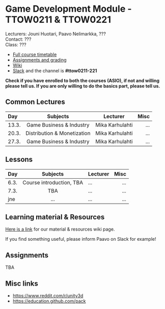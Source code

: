 # Game Development Module - TTOW0211 & TTOW0221

Lecturers: Jouni Huotari, Paavo Nelimarkka, ???  
Contact: ???  
Class: ???

- [Full course timetable](https://docs.google.com/spreadsheets/d/1ShNeOn9NxLJRXbAWSBZQAN_UrCkyc1bE3_25_HNp-ao/edit?usp=sharing)
- [Assignments and grading]()
- [Wiki](https://github.com/JAMK-IT/TTOW0211-221-game-development/wiki)
- [Slack](https://jamk-it.slack.com) and the channel is **#ttow0211-221**

**Check if you have enrolled to both the courses (ASIO), if not and willing please tell us. If you are only willing to do the basics part, please tell us.**

## Common Lectures

| Day | Subjects | Lecturer | Misc |
|:--------|:----------:|-----|----:|
| 13.3. | Game Business & Industry | Mika Karhulahti | ... |
| 20.3. | Distribution & Monetization | Mika Karhulahti | ... |
| 27.3. | Game Business & Industry | Mika Karhulahti | ... |

## Lessons
| Day | Subjects | Lecturer | Misc |
|:--------|:----------:|-----|----:|
| 6.3. | Course introduction, TBA | ... | ... |
| 7.3. | TBA | ... | ... |
| jne | ... | ... | ... | 


## Learning material & Resources

[Here is a link](https://github.com/JAMK-IT/TTOW0211-221-game-development/wiki/material) for our material & resources wiki page. 

If you find something useful, please inform Paavo on Slack for example!

## Assignments

TBA

## Misc links

- https://www.reddit.com/r/unity3d
- https://education.github.com/pack



